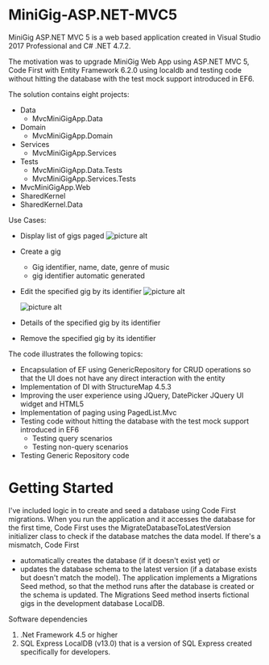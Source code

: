 # MiniGig-ASP.NET-MVC5
MiniGig ASP.NET MVC 5 is a web based application created in Visual Studio 2017 Professional and C# .NET 4.7.2.

The motivation was to upgrade MiniGig Web App using ASP.NET MVC 5, Code First with Entity Framework 6.2.0 using localdb and testing code without hitting the database with the test mock support introduced in EF6.


The solution contains eight projects:
* Data
	* MvcMiniGigApp.Data
* Domain
	* MvcMiniGigApp.Domain
* Services
	* MvcMiniGigApp.Services
* Tests	
	* MvcMiniGigApp.Data.Tests
	* MvcMiniGigApp.Services.Tests
* MvcMiniGigApp.Web
* SharedKernel
* SharedKernel.Data


Use Cases:
*   Display list of gigs paged
    ![picture alt](https://github.com/monicacrespo/MiniGig-ASP.NET-MVC5/tree/master/MvcMiniGigApp.Web/Images/DisplayNumberOfGigsPerPage.JPG)
*   Create a gig
    *   Gig identifier, name, date, genre of music
    *   gig identifier automatic generated
*  Edit the specified gig by its identifier
   ![picture alt](https://github.com/monicacrespo/MiniGig-ASP.NET-MVC5/tree/master/MvcMiniGigApp.Web/Images/EditGig.JPG)

   ![picture alt](https://github.com/monicacrespo/MiniGig-ASP.NET-MVC5/tree/master/MvcMiniGigApp.Web/Images/EditGigDatePicker.JPG)

*  Details of the specified gig by its identifier
*  Remove the specified gig by its identifier

The code illustrates the following topics:

* Encapsulation of EF using GenericRepository for CRUD operations so that the UI does not have any direct interaction with the entity
* Implementation of DI with StructureMap 4.5.3
* Improving the user experience using JQuery, DatePicker JQuery UI widget and HTML5
* Implementation of paging using PagedList.Mvc 
* Testing code without hitting the database with the test mock support introduced in EF6
	* Testing query scenarios
	* Testing non-query scenarios
* Testing Generic Repository code


# Getting Started
I've included logic in to create and seed a database using Code First migrations.
When you run the application and it accesses the database for the first time, Code First uses the MigrateDatabaseToLatestVersion initializer class to check if the database matches the data model. If there's a mismatch, Code First 
* automatically creates the database (if it doesn't exist yet) or 
* updates the database schema to the latest version (if a database exists but doesn't match the model).
The application implements a Migrations Seed method, so that the method runs after the database is created or the schema is updated. The Migrations Seed method inserts fictional gigs in the development database LocalDB.


Software dependencies
  1. .Net Framework 4.5 or higher
  2.  SQL Express LocalDB (v13.0) that is a version of SQL Express created specifically for developers.
